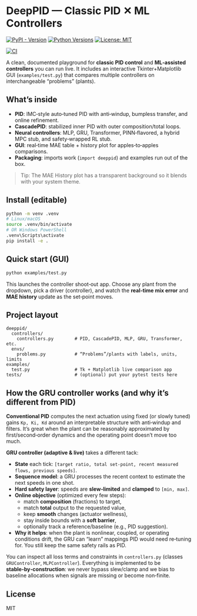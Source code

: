 # DeepPID — Classic PID ✕ ML Controllers

[![PyPI - Version](https://img.shields.io/pypi/v/deeppid.svg)](https://pypi.org/project/deeppid/)
[![Python Versions](https://img.shields.io/pypi/pyversions/deeppid.svg)](https://pypi.org/project/deeppid/)
[![License: MIT](https://img.shields.io/badge/License-MIT-yellow.svg)](./LICENSE)
<!-- Replace OWNER/REPO below after pushing this repo to GitHub -->
[![CI](https://github.com/Pieter-Cawood/DeepPID/actions/workflows/ci.yml/badge.svg)](https://github.com/OWNER/REPO/actions/workflows/ci.yml)

A clean, documented playground for **classic PID control** and **ML‑assisted controllers** you can
run live. It includes an interactive Tkinter+Matplotlib GUI (`examples/test.py`) that compares
multiple controllers on interchangeable “problems” (plants).

## What’s inside

- **PID**: IMC‑style auto‑tuned PID with anti‑windup, bumpless transfer, and online refinement.
- **CascadePID**: stabilized inner PID with outer composition/total loops.
- **Neural controllers**: MLP, GRU, Transformer, PINN‑flavored, a hybrid MPC stub, and safety‑wrapped RL stub.
- **GUI**: real‑time MAE table + history plot for apples‑to‑apples comparisons.
- **Packaging**: imports work (`import deeppid`) and examples run out of the box.

> Tip: The MAE History plot has a transparent background so it blends with your system theme.

## Install (editable)

```bash
python -m venv .venv
# Linux/macOS
source .venv/bin/activate
# OR Windows PowerShell
.venv\Scripts\activate
pip install -e .
```


## Quick start (GUI)

```bash
python examples/test.py
```

This launches the controller shoot‑out app. Choose any plant from the dropdown, pick a driver
(controller), and watch the **real‑time mix error** and **MAE history** update as the set‑point moves.

## Project layout

```text
deeppid/
  controllers/
    controllers.py        # PID, CascadePID, MLP, GRU, Transformer, etc.
  envs/
    problems.py           # “Problems”/plants with labels, units, limits
examples/
  test.py                 # Tk + Matplotlib live comparison app
tests/                    # (optional) put your pytest tests here
```

## How the GRU controller works (and why it’s different from PID)

**Conventional PID** computes the next actuation using fixed (or slowly tuned) gains `Kp, Ki, Kd`
around an interpretable structure with anti‑windup and filters. It’s great when the plant can be
reasonably approximated by first/second‑order dynamics and the operating point doesn’t move too much.

**GRU controller (adaptive & live)** takes a different tack:

- **State** each tick: `[target ratio, total set‑point, recent measured flows, previous speeds]`.
- **Sequence model**: a GRU processes the recent context to estimate the next speeds in one shot.
- **Hard safety layer**: speeds are **slew‑limited** and **clamped** to `[min, max]`.
- **Online objective** (optimized every few steps):
  - match **composition** (fractions) to target,
  - match **total** output to the requested value,
  - keep **smooth** changes (actuator wellness),
  - stay inside bounds with a **soft barrier**,
  - optionally track a reference/baseline (e.g., PID suggestion).
- **Why it helps**: when the plant is nonlinear, coupled, or operating conditions drift, the GRU
  can “learn” mappings PID would need re‑tuning for. You still keep the same safety rails as PID.

You can inspect all loss terms and constraints in `controllers.py` (classes `GRUController`, `MLPController`).
Everything is implemented to be **stable‑by‑construction**: we never bypass slew/clamp and we bias to
baseline allocations when signals are missing or become non‑finite.

## License

MIT
